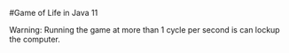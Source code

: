#Game of Life in Java 11

Warning: Running the game at more than 1 cycle per second is can lockup the computer.  